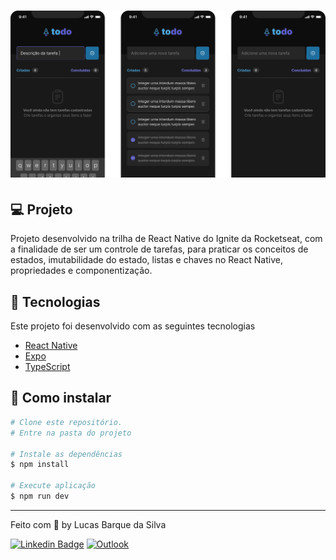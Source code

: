 <h1 align="center">
    <img alt="Todo React Native" title="Todo React Native" src=".github/preview.png" />
</h1>

## 💻 Projeto

Projeto desenvolvido na trilha de React Native do Ignite da Rocketseat, com a finalidade de ser um controle de tarefas, para praticar os conceitos de estados, imutabilidade do estado, listas e chaves no React Native, propriedades e componentização.

## 🧪 Tecnologias

Este projeto foi desenvolvido com as seguintes tecnologias

- [React Native](https://reactnative.dev/)
- [Expo](https://expo.dev/)
- [TypeScript](https://www.typescriptlang.org/)

## 🚀 Como instalar

```bash
# Clone este repositório.
# Entre na pasta do projeto

# Instale as dependências
$ npm install

# Execute aplicação
$ npm run dev

```

---

<p>Feito com 💜 by Lucas Barque da Silva</p>

[![Linkedin Badge](https://img.shields.io/badge/-lucasbarque-blue?style=flat-square&logo=Linkedin&logoColor=white&link=https://www.linkedin.com/in/lucas-barque/)](https://www.linkedin.com/in/lucas-barque/)
[![Outlook](https://img.shields.io/badge/Microsoft_Outlook-0078D4?style=flat-square&logo=microsoft-outlook&logoColor=whitelink=mailto:lucasbarquedasilva@hotmail.com)](mailto:lucasbarquedasilva@hotmail.com)
